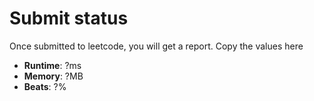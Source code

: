 # Submit status
Once submitted to leetcode, you will get a report. Copy the values here

* **Runtime**: ?ms 
* **Memory**: ?MB
* **Beats**: ?%